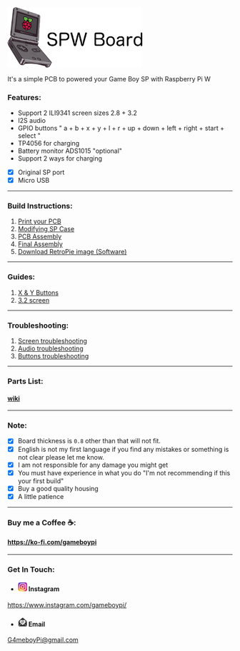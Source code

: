 <img src="images/logo1.png" width="60%">

It's a simple PCB to powered your Game Boy SP with Raspberry Pi W

### Features:

- Support 2 ILI9341 screen sizes 2.8 + 3.2
- I2S audio
- GPIO buttons " a + b + x + y + l + r + up + down + left + right + start + select "
- TP4056 for charging 
- Battery monitor ADS1015 "optional"
- Support 2 ways for charging 
- [x] Original SP port
- [x] Micro USB

-----

### Build Instructions:
1. [Print your PCB](Gerber%20files/README.md)
2. [Modifying SP Case](Modifying%20sp%20case/README.md)
3. [PCB Assembly](PCB%20Assembly/README.md)
4. [Final Assembly](Final%20Assembly/README.md)
5. [Download RetroPie image (Software)](Retropie%20image/README.md)

-----

### Guides:
1. [X & Y Buttons](X_Y/README.md)
2. [3.2 screen](3.2%20screen/README.md)

-----

### Troubleshooting:
1. [Screen troubleshooting](Screen%20troubleshooting/README.md)
2. [Audio troubleshooting](Audio%20troubleshooting/README.md)
3. [Buttons troubleshooting](Buttons%20troubleshooting/README.md)
-----

### Parts List:
#### [wiki](https://github.com/Gameboypi/SPW/wiki)

-----

### Note:
- [x] Board thickness is `0.8` other than that will not fit.
- [x] English is not my first language if you find any mistakes or something is not clear please let me know.
- [x] I am not responsible for any damage you might get
- [x] You must have experience in what you do "I'm not recommending if this your first build"
- [x] Buy a good quality housing 
- [x] A little patience

-----

### Buy me a Coffee ☕:
#### https://ko-fi.com/gameboypi 

-----

### Get In Touch:
- #### <img src="images/ig.png" width="20px"> Instagram 
https://www.instagram.com/gameboypi/
- #### <img src="images/email.png" width="20px"> Email 
G4meboyPi@gmail.com
